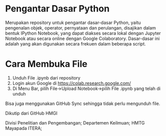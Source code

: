 # Pengantar Dasar Python
Merupakan repository untuk pengantar dasar-dasar Python, yaitu pengenalan objek, operator, pernyataan dan perulangan, disajikan dalam bentuk IPython Notebook, yang dapat diakses secara lokal dengan Jupyter Notebook atau secara online dengan Google Colaboratory. Dasar-dasar ini adalah yang akan digunakan secara frekuen dalam beberapa script.

# Cara Membuka File
1. Unduh File .ipynb dari repository
2. Login akun Google di https://colab.research.google.com/
3. Di Menu Bar, pilih File->Upload Notebook->pilih File .ipynb yang telah di unduh

Bisa juga menggunakan GitHub Sync sehingga tidak perlu mengunduh file.

Dikutip dari GitHub HMGI

Divisi Penelitian dan Pengembangan;
Departemen Keilmuan;
HMTG Mayapada ITERA;
